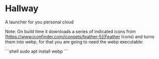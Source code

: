 # Hallway
A launcher for you personal cloud

Note: On build time it downloads a series of indicated icons from [https://www.iconfinder.com/iconsets/feather-5](Feather Icons) and turns them into webp, for that you are going to need the webp executable:

´´´shell
sudo apt install webp
´´´